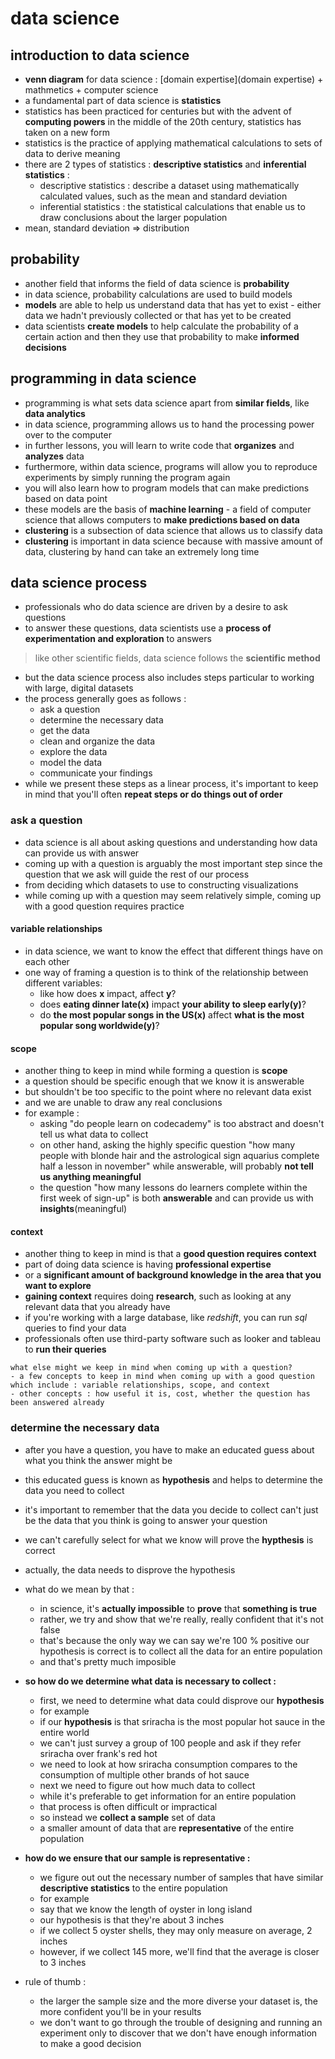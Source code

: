 # data science
## introduction to data science
- __venn diagram__ for data science : [domain expertise](domain expertise) + mathmetics + computer science
- a fundamental part of data science is __statistics__
- statistics has been practiced for centuries but with the advent of __computing powers__ in the middle of the 20th century, statistics has taken on a new form
- statistics is the practice of applying mathematical calculations to sets of data to derive meaning
- there are 2 types of statistics : __descriptive statistics__ and __inferential statistics__ :
    - descriptive statistics : describe a dataset using mathematically calculated values, such as the mean and standard deviation
    - inferential statistics : the statistical calculations that enable us to draw conclusions about the larger population
- mean, standard deviation => distribution

## probability
- another field that informs the field of data science is __probability__
- in data science, probability calculations are used to build models
- __models__ are able to help us understand data that has yet to exist - either data we hadn't previously collected or that has yet to be created
- data scientists __create models__ to help calculate the probability of a certain action and then they use that probability to make __informed decisions__

## programming in data science
- programming is what sets data science apart from __similar fields__, like __data analytics__
- in data science, programming allows us to hand the processing power over to the computer
- in further lessons, you will learn to write code that __organizes__ and __analyzes__ data
- furthermore, within data science, programs will allow you to reproduce experiments by simply running the program again
- you will also learn how to program models that can make predictions based on data point
- these models are the basis of __machine learning__ - a field of computer science that allows computers to __make predictions based on data__
- __clustering__ is a subsection of data science that allows us to classify data
- __clustering__ is important in data science because with massive amount of data, clustering by hand can take an extremely long time

## data science process
- professionals who do data science are driven by a desire to ask questions
- to answer these questions, data scientists use a __process of experimentation and exploration__ to answers

> like other scientific fields, data science follows the __scientific method__

- but the data science process also includes steps particular to working with large, digital datasets
- the process generally goes as follows :
    - ask a question
    - determine the necessary data
    - get the data
    - clean and organize the data
    - explore the data
    - model the data
    - communicate your findings
- while we present these steps as a linear process, it's important to keep in mind that you'll often __repeat steps or do things out of order__

### ask a question
- data science is all about asking questions and understanding how data can provide us with answer
- coming up with a question is arguably the most important step since the question that we ask will guide the rest of our process
- from deciding which datasets to use to constructing visualizations
- while coming up with a question may seem relatively simple, coming up with a good question requires practice
#### variable relationships
- in data science, we want to know the effect that different things have on each other
- one way of framing a question is to think of the relationship between different variables:
    - like how does __x__ impact, affect __y__?
    - does __eating dinner late(x)__ impact __your ability to sleep early(y)__?
    - do __the most popular songs in the US(x)__ affect __what is the most popular song worldwide(y)__?

#### scope
- another thing to keep in mind while forming a question is __scope__
- a question should be specific enough that we know it is answerable
- but shouldn't be too specific to the point where no relevant data exist
- and we are unable to draw any real conclusions
- for example :
    - asking "do people learn on codecademy" is too abstract and doesn't tell us what data to collect
    - on other hand, asking the highly specific question "how many people with blonde hair and the astrological sign aquarius complete half a lesson in november" while answerable, will probably __not tell us anything meaningful__
    - the question "how many lessons do learners complete within the first week of sign-up" is both __answerable__ and can provide us with __insights__(meaningful)

#### context
- another thing to keep in mind is that a __good question requires context__
- part of doing data science is having __professional expertise__
- or a __significant amount of background knowledge in the area that you want to explore__
- __gaining context__ requires doing __research__, such as looking at any relevant data that you already have
- if you're working with a large database, like _redshift_, you can run _sql_ queries to find your data
- professionals often use third-party software such as looker and tableau to __run their queries__

```
what else might we keep in mind when coming up with a question?
- a few concepts to keep in mind when coming up with a good question which include : variable relationships, scope, and context
- other concepts : how useful it is, cost, whether the question has been answered already
```

### determine the necessary data
- after you have a question, you have to make an educated guess about what you think the answer might be
- this educated guess is known as __hypothesis__ and helps to determine the data you need to collect
- it's important to remember that the data you decide to collect can't just be the data that you think is going to answer your question
- we can't carefully select for what we know will prove the __hypthesis__ is correct
- actually, the data needs to disprove the hypothesis
- what do we mean by that :
    - in science, it's __actually impossible__ to __prove__ that __something is true__
    - rather, we try and show that we're really, really confident that it's not false
    - that's because the only way we can say we're 100 % positive our hypothesis is correct is to collect all the data for an entire population
    - and that's pretty much imposible

- __so how do we determine what data is necessary to collect :__ 
    - first, we need to determine what data could disprove our __hypothesis__
    - for example
    - if our __hypothesis__ is that sriracha is the most popular hot sauce in the entire world
    - we can't just survey a group of 100 people and ask if they refer sriracha over frank's red hot
    - we need to look at how sriracha consumption compares to the consumption of multiple other brands of hot sauce
    - next we need to figure out how much data to collect
    - while it's preferable to get information for an entire population
    - that process is often difficult or impractical
    - so instead we __collect a sample__ set of data
    - a smaller amount of data that are __representative__ of the entire population

- __how do we ensure that our sample is representative :__
    - we figure out out the necessary number of samples that have similar __descriptive statistics__ to the entire population
    - for example
    - say that we know the length of oyster in long island
    - our hypothesis is that they're about 3 inches
    - if we collect 5 oyster shells, they may only measure on average, 2 inches
    - however, if we collect 145 more, we'll find that the average is closer to 3 inches
- rule of thumb : 
    - the larger the sample size and the more diverse your dataset is, the more confident you'll be in your results
    - we don't want to go through the trouble of designing and running an experiment only to discover that we don't have enough information to make a good decision
